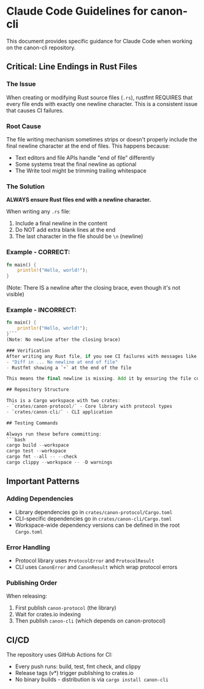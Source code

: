 # Claude Code Guidelines for canon-cli

This document provides specific guidance for Claude Code when working on the canon-cli repository.

## Critical: Line Endings in Rust Files

### The Issue
When creating or modifying Rust source files (`.rs`), rustfmt REQUIRES that every file ends with exactly one newline character. This is a consistent issue that causes CI failures.

### Root Cause
The file writing mechanism sometimes strips or doesn't properly include the final newline character at the end of files. This happens because:
- Text editors and file APIs handle "end of file" differently
- Some systems treat the final newline as optional
- The Write tool might be trimming trailing whitespace

### The Solution
**ALWAYS ensure Rust files end with a newline character.**

When writing any `.rs` file:
1. Include a final newline in the content
2. Do NOT add extra blank lines at the end
3. The last character in the file should be `\n` (newline)

### Example - CORRECT:
```rust
fn main() {
    println!("Hello, world!");
}
```
(Note: There IS a newline after the closing brace, even though it's not visible)

### Example - INCORRECT:
```rust
fn main() {
    println!("Hello, world!");
}```
(Note: No newline after the closing brace)

### Verification
After writing any Rust file, if you see CI failures with messages like:
- "Diff in ... No newline at end of file"
- Rustfmt showing a `+` at the end of the file

This means the final newline is missing. Add it by ensuring the file content ends with a newline character.

## Repository Structure

This is a Cargo workspace with two crates:
- `crates/canon-protocol/` - Core library with protocol types
- `crates/canon-cli/` - CLI application

## Testing Commands

Always run these before committing:
```bash
cargo build --workspace
cargo test --workspace
cargo fmt --all -- --check
cargo clippy --workspace -- -D warnings
```

## Important Patterns

### Adding Dependencies
- Library dependencies go in `crates/canon-protocol/Cargo.toml`
- CLI-specific dependencies go in `crates/canon-cli/Cargo.toml`
- Workspace-wide dependency versions can be defined in the root `Cargo.toml`

### Error Handling
- Protocol library uses `ProtocolError` and `ProtocolResult`
- CLI uses `CanonError` and `CanonResult` which wrap protocol errors

### Publishing Order
When releasing:
1. First publish `canon-protocol` (the library)
2. Wait for crates.io indexing
3. Then publish `canon-cli` (which depends on canon-protocol)

## CI/CD

The repository uses GitHub Actions for CI:
- Every push runs: build, test, fmt check, and clippy
- Release tags (v*) trigger publishing to crates.io
- No binary builds - distribution is via `cargo install canon-cli`